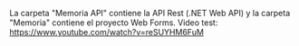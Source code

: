La carpeta "Memoria API" contiene la API Rest (.NET Web API) y la carpeta "Memoria" contiene el proyecto Web Forms.
Video test: https://www.youtube.com/watch?v=reSUYHM6FuM
